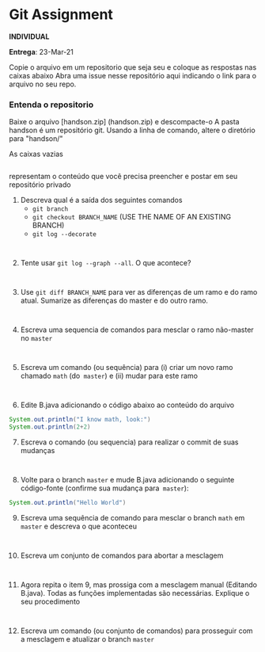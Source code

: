 # Git Assignment

**INDIVIDUAL**

**Entrega**: 23-Mar-21

Copie o arquivo em um repositorio que seja seu e coloque as respostas nas caixas abaixo
Abra uma issue nesse repositório aqui indicando o link para o arquivo no seu repo.

### Entenda o repositorio
Baixe o arquivo [handson.zip] (handson.zip) e descompacte-o
A pasta handson é um repositório git. Usando a linha de comando, altere o diretório para "handson/"


As caixas vazias
```

```
representam o conteúdo que você precisa preencher e postar em seu repositório privado

1. Descreva qual é a saída dos seguintes comandos
    -  `git branch` 
    -  `git checkout BRANCH_NAME` (USE THE NAME OF AN EXISTING BRANCH)
    -  `git log --decorate`

```


```

2. Tente usar `git log --graph --all`. O que acontece?
```


```

3. Use `git diff BRANCH_NAME`  para ver as diferenças de um ramo e do ramo atual.
   Sumarize as diferenças do master e do outro ramo.

```


```

4. Escreva uma sequencia de comandos para mesclar o ramo não-master no `master`

```


```


5. Escreva um comando (ou sequência) para (i) criar um novo ramo chamado `math` (do` master`)
e (ii) mudar para este ramo

```


```
   
6. Edite B.java adicionando o código abaixo ao conteúdo do arquivo
```java
System.out.println("I know math, look:")
System.out.println(2+2)
```

7. Escreva o comando (ou sequencia) para realizar o commit de suas mudanças
```


```

8. Volte para o branch `master` e mude B.java adicionando o seguinte código-fonte (confirme sua mudança para` master`):
```java
System.out.println("Hello World")
```

9. Escreva uma sequência de comando para mesclar o branch `math` em` master` e descreva o que aconteceu
```


```
   
10. Escreva um conjunto de comandos para abortar a mesclagem
```


```
   
11. Agora repita o item 9, mas prossiga com a mesclagem manual (Editando B.java). Todas as funções implementadas são necessárias. Explique o seu procedimento
```


```

12. Escreva um comando (ou conjunto de comandos) para prosseguir com a mesclagem e atualizar o branch `master`
```


```



